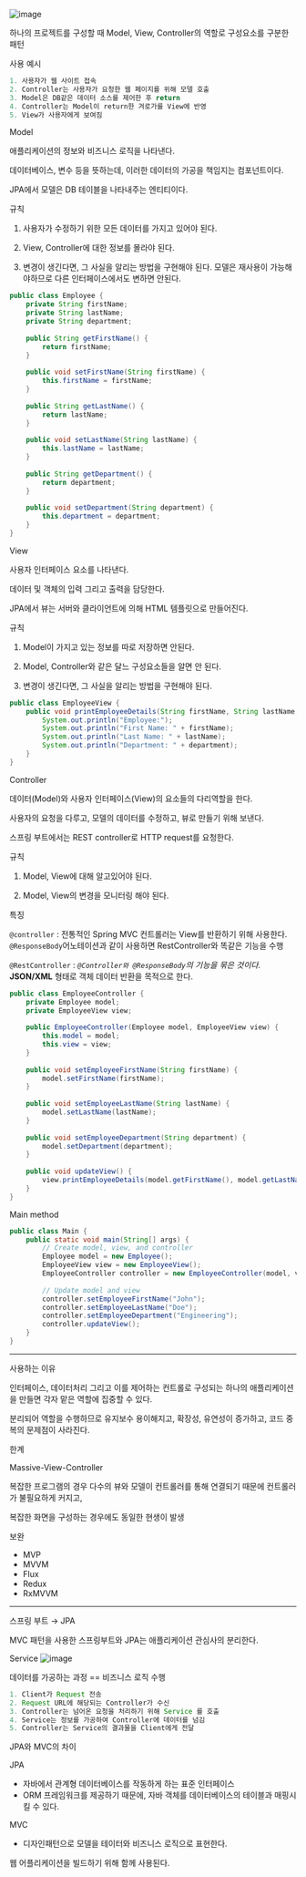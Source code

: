 ![image](https://user-images.githubusercontent.com/102038283/220949127-dac19874-4757-4350-8a4b-5f0a6f6ef50f.png)


하나의 프로젝트를 구성할 때 Model, View, Controller의 역할로 구성요소를 구분한 패턴

사용 예시

```java
1. 사용자가 웹 사이트 접속
2. Controller는 사용자가 요청한 웹 페이지를 위해 모델 호출
3. Model은 DB같은 데이터 소스를 제어한 후 return
4. Controller는 Model이 return한 겨로가를 View에 반영
5. View가 사용자에게 보여짐
```

Model

애플리케이션의 정보와 비즈니스 로직을 나타낸다. 

데이터베이스, 변수 등을 뜻하는데, 이러한 데이터의 가공을 책임지는 컴포넌트이다.

JPA에서 모델은 DB 테이블을 나타내주는 엔티티이다.

규칙

1) 사용자가 수정하기 위한 모든 데이터를 가지고 있어야 된다.

2) View, Controller에 대한 정보를 몰라야 된다.

3) 변경이 생긴다면, 그 사실을 알리는 방법을 구현해야 된다. 모델은 재사용이 가능해야하므로 다른 인터페이스에서도 변하면 안된다.

```java
public class Employee {
    private String firstName;
    private String lastName;
    private String department;
    
    public String getFirstName() {
        return firstName;
    }
    
    public void setFirstName(String firstName) {
        this.firstName = firstName;
    }
    
    public String getLastName() {
        return lastName;
    }
    
    public void setLastName(String lastName) {
        this.lastName = lastName;
    }
    
    public String getDepartment() {
        return department;
    }
    
    public void setDepartment(String department) {
        this.department = department;
    }
}
```

View

사용자 인터페이스 요소를 나타낸다.

데이터 및 객체의 입력 그리고 출력을 담당한다.

JPA에서 뷰는 서버와 클라이언트에 의해 HTML 템플릿으로 만들어진다.

규칙

1) Model이 가지고 있는 정보를 따로 저장하면 안된다.

2) Model, Controller와 같은 달느 구성요소들을 알면 안 된다.

3) 변경이 생긴다면, 그 사실을 알리는 방법을 구현해야 된다.

```java
public class EmployeeView {
    public void printEmployeeDetails(String firstName, String lastName, String department) {
        System.out.println("Employee:");
        System.out.println("First Name: " + firstName);
        System.out.println("Last Name: " + lastName);
        System.out.println("Department: " + department);
    }
}
```

Controller

데이터(Model)와 사용자 인터페이스(View)의 요소들의 다리역할을 한다.

사용자의 요청을 다루고, 모델의 데이터를 수정하고, 뷰로 만들기 위해 보낸다.

스프링 부트에서는 REST controller로 HTTP request를 요청한다.

규칙

1) Model, View에 대해 알고있어야 된다.

2) Model, View의 변경을 모니터링 해야 된다.

특징

`@controller` : 전통적인 Spring MVC 컨트롤러는 View를 반환하기 위해 사용한다. `@ResponseBody`어노테이션과 같이 사용하면 RestController와 똑같은 기능을 수행

`@RestController` : *`@Controller와 @ResponseBody`의 기능을 묶은 것이다.* **JSON/XML** 형태로 객체 데이터 반환을 목적으로 한다.

```java
public class EmployeeController {
    private Employee model;
    private EmployeeView view;
    
    public EmployeeController(Employee model, EmployeeView view) {
        this.model = model;
        this.view = view;
    }
    
    public void setEmployeeFirstName(String firstName) {
        model.setFirstName(firstName);
    }
    
    public void setEmployeeLastName(String lastName) {
        model.setLastName(lastName);
    }
    
    public void setEmployeeDepartment(String department) {
        model.setDepartment(department);
    }
    
    public void updateView() {
        view.printEmployeeDetails(model.getFirstName(), model.getLastName(), model.getDepartment());
    }
}
```

Main method

```java
public class Main {
    public static void main(String[] args) {
        // Create model, view, and controller
        Employee model = new Employee();
        EmployeeView view = new EmployeeView();
        EmployeeController controller = new EmployeeController(model, view);
        
        // Update model and view
        controller.setEmployeeFirstName("John");
        controller.setEmployeeLastName("Doe");
        controller.setEmployeeDepartment("Engineering");
        controller.updateView();
    }
}
```

---

사용하는 이유

인터페이스, 데이터처리 그리고 이를 제어하는 컨트롤로 구성되는 하나의 애플리케이션을 만들면 각자 맡은 역할에 집중할 수 있다.

분리되어 역할을 수행하므로 유지보수 용이해지고, 확장성, 유연성이 증가하고, 코드 중복의 문제점이 사라진다.

한계

Massive-View-Controller

복잡한 프로그램의 경우 다수의 뷰와 모델이 컨트롤러를 통해 연결되기 때문에 컨트롤러가 불필요하게 커지고,

복잡한 화면을 구성하는 경우에도 동일한 현생이 발생

보완

- MVP
- MVVM
- Flux
- Redux
- RxMVVM

---

스프링 부트 → JPA

MVC 패턴을 사용한 스프링부트와 JPA는 애플리케이션 관심사의 분리한다.



Service
![image](https://user-images.githubusercontent.com/102038283/220949348-58149e97-ecda-41e8-b70a-48151dcd3b77.png)

데이터를 가공하는 과정 == 비즈니스 로직 수행

```java
1. Client가 Request 전송
2. Request URL에 해당되는 Controller가 수신
3. Controller는 넘어온 요청을 처리하기 위해 Service 를 호출
4. Service는 정보를 가공하여 Controller에 데이터를 넘김
5. Controller는 Service의 결과물을 Client에게 전달
```

JPA와 MVC의 차이

JPA

- 자바에서 관계형 데이터베이스를 작동하게 하는 표준 인터페이스
- ORM 프레임워크를 제공하기 때문에, 자바 객체를 데이터베이스의 테이블과 매핑시킬 수 있다.

MVC

- 디자인패턴으로 모델을 테이터와 비즈니스 로직으로 표현한다.

웹 어플리케이션을 빌드하기 위해 함께 사용된다.
